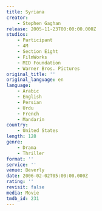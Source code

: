 ```yaml
---
title: Syriana
creator:
    - Stephen Gaghan
release: 2005-11-23T00:00:00.000Z
studios:
    - Participant
    - 4M
    - Section Eight
    - FilmWorks
    - MID Foundation
    - Warner Bros. Pictures
original_title: ''
original_language: en
language:
    - Arabic
    - English
    - Persian
    - Urdu
    - French
    - Mandarin
country:
    - United States
length: 128
genre:
    - Drama
    - Thriller
format: ''
service: ''
venue: Beverly
date: 2006-02-02T05:00:00.000Z
rating: ''
revisit: false
media: Movie
tmdb_id: 231
---
```



